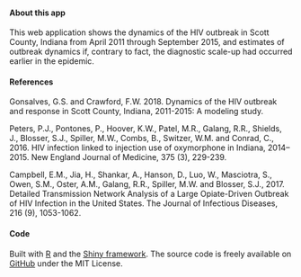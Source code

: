 
#### About this app

This web application shows the dynamics of the HIV outbreak in Scott County, Indiana from April 2011 through September 2015, and estimates of outbreak dynamics if, contrary to fact, the diagnostic scale-up had occurred earlier in the epidemic. 

#### References 

Gonsalves, G.S. and Crawford, F.W. 2018. Dynamics of the HIV outbreak and response in Scott County, Indiana, 2011-2015: A modeling study. 

Peters, P.J., Pontones, P., Hoover, K.W., Patel, M.R., Galang, R.R., Shields, J., Blosser, S.J., Spiller, M.W., Combs, B., Switzer, W.M. and Conrad, C., 2016. HIV infection linked to injection use of oxymorphone in Indiana, 2014–2015. New England Journal of Medicine, 375 (3), 229-239.

Campbell, E.M., Jia, H., Shankar, A., Hanson, D., Luo, W., Masciotra, S., Owen, S.M., Oster, A.M., Galang, R.R., Spiller, M.W. and Blosser, S.J., 2017. Detailed Transmission Network Analysis of a Large Opiate-Driven Outbreak of HIV Infection in the United States. The Journal of Infectious Diseases, 216 (9), 1053-1062.

#### Code

Built with [R](http://www.r-project.org) and the [Shiny framework](http://shiny.rstudio.com).  The source code is freely available on [GitHub](https://github.com/fcrawford/indiana-hiv) under the MIT License.



